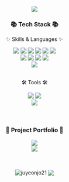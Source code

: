 <div align=center>
<img src="https://capsule-render.vercel.app/api?type=venom&color=0be881&height=300&section=header&text=juyeon's%20Github!&fontSize=80&fontColor=3d3d3d&animation=twinkling&stroke=ced6e0"/>
</div>
<div align=center>
	<h3>📚 Tech Stack 📚</h3>
	<p>✨ Skills & Languages ✨</p>
</div>
<div align="center">
	<img src="https://img.shields.io/badge/Java-ED8B00?style=for-the-badge&logo=openjdk&logoColor=white" />
	<img src="https://img.shields.io/badge/HTML5-E34F26?style=for-the-badge&logo=html5&logoColor=white" />
	<img src="https://img.shields.io/badge/CSS3-1572B6?style=for-the-badge&logo=css3&logoColor=white" />
	<img src="https://img.shields.io/badge/JavaScript-F7DF1E?style=for-the-badge&logo=JavaScript&logoColor=white" />
	<img src="https://img.shields.io/badge/React-20232A?style=for-the-badge&logo=react&logoColor=61DAFB" />
	<img src="https://img.shields.io/badge/jQuery-0769AD?style=for-the-badge&logo=jquery&logoColor=white" />
	<br>
	<img src="https://img.shields.io/badge/Spring-6DB33F?style=for-the-badge&logo=spring&logoColor=white" />
	<img src="https://img.shields.io/badge/Apache%20Tomcat-F8DC75?style=for-the-badge&logo=Apache%20Tomcat&logoColor=white"/>
	<img src="https://img.shields.io/badge/Bootstrap-563D7C?style=for-the-badge&logo=bootstrap&logoColor=white" />
	<img src="https://img.shields.io/badge/Mybatis-000000?style=for-the-badge&logo=Fluentd&logoColor=white" />
	<br>
	<img src="https://img.shields.io/badge/Oracle-F80000?style=for-the-badge&logo=Oracle&logoColor=white" />
</div>
<br>
<div align=center>
	<p>🛠 Tools 🛠</p>
</div>
<div align=center>
	<img src="https://img.shields.io/badge/Eclipse%20IDE-2C2255?style=for-the-badge&logo=EclipseIDE&logoColor=white" />
	<img src="https://img.shields.io/badge/Visual%20Studio%20Code-007ACC?style=for-the-badge&logo=VisualStudioCode&logoColor=white" />
	<br>
	<img src="https://img.shields.io/badge/GitHub-181717?style=for-the-badge&logo=GitHub&logoColor=white" />
</div>
<br/><br/>
<div align=center>
	<h3>🎨 Project Portfolio 🎨</h3>
	</div>
	<div align=center>
	<a href="https://www.sysout.co.kr/gogi/](https://github.com/KHSemi3jo/semi-3jo-project">
		<img src="https://img.shields.io/badge/Semi_Project-A3CB38?style=for-the-badge&logo=Micro.blog&logoColor=white" />
	</a><br/>
	<a href="https://github.com/LcsCho/kh12-final5.git">
	<img src="https://img.shields.io/badge/Final_Project-ff9ff3?style=for-the-badge&logo=Micro.blog&logoColor=white" />
	</a>
</div><br/><br/>
<div align=center>
<p><img align="center" src="https://github-readme-stats.vercel.app/api/top-langs?username=juyeonjo21&show_icons=true&locale=en&layout=compact&theme=tokyonight" alt="juyeonjo21" />
<img align="center" src="https://github-readme-stats.vercel.app/api?username=juyeonjo21&show_icons=true&theme=tokyonight"/></p>
</div>


